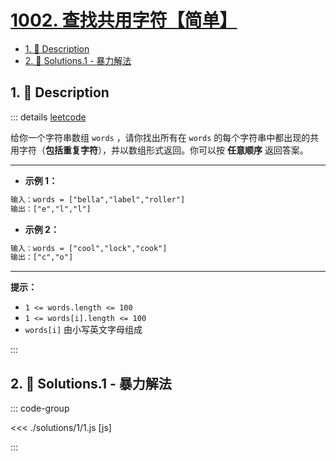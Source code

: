 # [1002. 查找共用字符【简单】](https://github.com/tnotesjs/TNotes.leetcode/tree/main/notes/1002.%20%E6%9F%A5%E6%89%BE%E5%85%B1%E7%94%A8%E5%AD%97%E7%AC%A6%E3%80%90%E7%AE%80%E5%8D%95%E3%80%91)

<!-- region:toc -->

- [1. 📝 Description](#1--description)
- [2. 🎯 Solutions.1 - 暴力解法](#2--solutions1---暴力解法)

<!-- endregion:toc -->

## 1. 📝 Description

::: details [leetcode](https://leetcode.cn/problems/find-common-characters/)

给你一个字符串数组 `words` ，请你找出所有在 `words` 的每个字符串中都出现的共用字符（**包括重复字符**），并以数组形式返回。你可以按 **任意顺序** 返回答案。

---

- **示例 1：**

```txt
输入：words = ["bella","label","roller"]
输出：["e","l","l"]
```

- **示例 2：**

```txt
输入：words = ["cool","lock","cook"]
输出：["c","o"]
```

---

**提示：**

- `1 <= words.length <= 100`
- `1 <= words[i].length <= 100`
- `words[i]` 由小写英文字母组成

:::

## 2. 🎯 Solutions.1 - 暴力解法

::: code-group

<<< ./solutions/1/1.js [js]

:::
